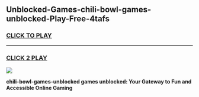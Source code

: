 
## Unblocked-Games-chili-bowl-games-unblocked-Play-Free-4tafs
<h3>
<a href="https://premium76.site?title=chili-bowl-games-unblocked&ref=23A">CLICK TO PLAY</a></h3>
<hr>

<h3>
<a href="https://premium76.site?title=chili-bowl-games-unblocked&ref=23A">CLICK 2 PLAY</a>
  
</h3>

<a href="https://premium76.site?title=chili-bowl-games-unblocked&ref=23A"><img src="https://clearcache.store/games.png"></a>


**chili-bowl-games-unblocked games unblocked: Your Gateway to Fun and Accessible Online Gaming**
